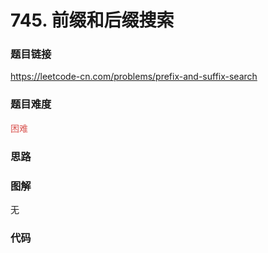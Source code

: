 # 745. 前缀和后缀搜索

### 题目链接

https://leetcode-cn.com/problems/prefix-and-suffix-search

### 题目难度

<font color=#D9534F>困难</font>

### 思路



### 图解

无

### 代码

```python
```